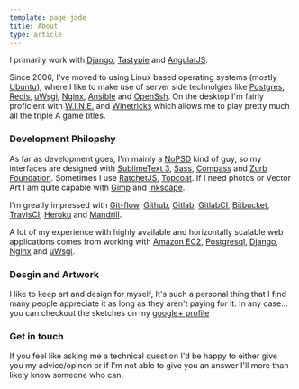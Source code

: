 ```yaml
---
template: page.jade
title: About
type: article
---
```


I primarily work with [Django][1], [Tastypie][2] and [AngularJS][3].

Since 2006, I've moved to using Linux based operating systems (mostly [Ubuntu][4]), where I like to make use of server side technolgies like [Postgres][5], [Redis][6], [uWsgi][7], [Nginx][8], [Ansible][9] and [OpenSsh][10]. On the desktop I'm fairly proficient with [W.I.N.E.][11] and [Winetricks][12] which allows me to play pretty much all the triple A game titles.


### Development Philopshy

As far as development goes, I'm mainly a [NoPSD][13] kind of guy, so my interfaces are designed with [SublimeText 3][14], [Sass][15], [Compass][16] and [Zurb Foundation][17]. Sometimes I use [RatchetJS][18], [Topcoat][19]. If I need photos or Vector Art I am quite capable with [Gimp][20] and [Inkscape][21].

I'm greatly impressed with [Git-flow][23], [Github][24], [Gitlab][25], [GitlabCI][26], [Bitbucket][27], [TravisCI][28], [Heroku][29] and [Mandrill][30].

A lot of my experience with highly available and horizontally scalable web applications comes from working with [Amazon EC2][31], [Postgresql][5], [Django][1], [Nginx][8] and [uWsgi][7].

### Desgin and Artwork

I like to keep art and design for myself, It's such a personal thing that I find many people appreciate it as long as they aren't paying for it. In any case... you can checkout the sketches on my [google+ profile][22]

### Get in touch

If you feel like asking me a technical question I'd be happy to either give you my advice/opinon or if I'm not able to give you an answer I'll more than likely know someone who can.


[1]: http://djangoproject.com/
[2]: https://github.com/toastdriven/django-tastypie/
[3]: http://angularjs.org/
[4]: http://www.ubuntu.com/
[5]: http://www.postgresql.org/‎
[6]: http://redis.io/
[7]: http://projects.unbit.it/uwsgi/‎
[8]: http://nginx.org/
[9]: http://www.ansible.com/‎
[10]: http://www.openssh.com/‎
[11]: http://www.winehq.org/
[12]: http://wiki.winehq.org/winetricks‎/
[13]: http://thoughtworks.github.io/p2/issue02/continuous-design/
[14]: http://www.sublimetext.com/3/
[15]: http://sass-lang.com/
[16]: http://compass-style.org/
[17]: http://foundation.zurb.com/
[18]: http://maker.github.io/ratchet/
[19]: http://topcoat.io/
[20]: http://www.gimp.org/
[21]: http://inkscape.org/
[22]: https://plus.google.com/photos/109522234430047021338/albums/5791279397963948945/
[23]: gitflow
[24]: http://github.com/
[25]: gitlab
[26]: gitlabci
[27]: http://bitbucket.org/
[28]: http://travisci.org/
[29]: http://heroku.com/
[30]: http://mandrill.com/
[31]: https://aws.amazon.com/ec2/
